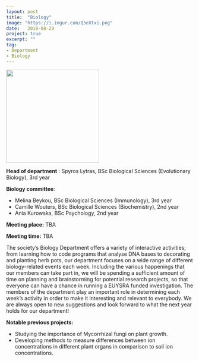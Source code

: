 ```yaml
---
layout: post
title:  "Biology"
image: "https://i.imgur.com/Q5eXtxi.png"
date:   2018-08-29
project: true
excerpt: ""
tag:
- Department
- Biology
---
```


<img src="https://scontent-lht6-1.xx.fbcdn.net/v/t1.0-9/21271023_507191172960609_3373333406381070380_n.jpg?_nc_cat=0&oh=b71f26797afe353373cafba64571cf72&oe=5BF937E4" width="250px" height="250px"/>


**Head of department** : Spyros Lytras, BSc Biological Sciences (Evolutionary Biology), 3rd year  

**Biology committee**:

- Melina Beykou, BSc Biological Sciences (Immunology), 3rd year
- Camille Wouters, BSc Biological Sciences (Biochemistry), 2nd year
- Ania Kurowska, BSc Psychology, 2nd year

**Meeting place:** TBA

**Meeting time:**  TBA

The society’s Biology Department offers a variety of interactive activities; from learning how to code programs that analyse DNA bases to decorating and planting herb pots, our department focuses on a wide range of different biology-related events each week. Including the various happenings that our members can take part in, we will be spending a sufficient amount of time on planning and brainstorming for potential research projects, so that everyone can have a chance in running a EUYSRA funded investigation. The members of the department play an important role in determining each week’s activity in order to make it interesting and relevant to everybody. We are always open to new suggestions and look forward to what the next year holds for our department!

**Notable previous projects:**
- Studying the importance of Mycorrhizal fungi on plant growth.
- Developing methods to measure differences between ion concentrations in different plant organs in comparison to soil ion concentrations.
